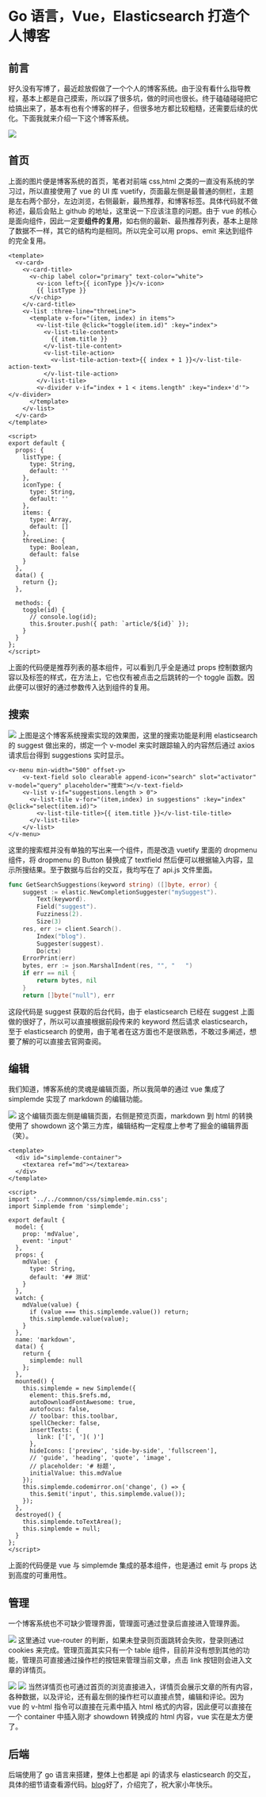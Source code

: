 # Go 语言，Vue，Elasticsearch 打造个人博客

## 前言

好久没有写博了，最近趁放假做了一个个人的博客系统。由于没有看什么指导教程，基本上都是自己摸索，所以踩了很多坑，做的时间也很长。终于磕磕碰碰把它给搞出来了，基本有也有个博客的样子，但很多地方都比较粗糙，还需要后续的优化。下面我就来介绍一下这个博客系统。

![](https://user-gold-cdn.xitu.io/2018/2/10/1617fc3bda83d902?w=1848&h=973&f=png&s=180025)

## 首页

上面的图片便是博客系统的首页，笔者对前端 css,html 之类的一直没有系统的学习过，所以直接使用了 vue 的 UI 库 vuetify，页面最左侧是最普通的侧栏，主题是左右两个部分，左边浏览，右侧最新，最热推荐，和博客标签。具体代码就不做称述，最后会贴上 github 的地址，这里说一下应该注意的问题。由于 vue 的核心是面向组件，因此一定要**组件的复用**，如右侧的最新、最热推荐列表，基本上是除了数据不一样，其它的结构均是相同。所以完全可以用 props、emit 来达到组件的完全复用。

```vue
<template>
  <v-card>
    <v-card-title>
      <v-chip label color="primary" text-color="white">
        <v-icon left>{{ iconType }}</v-icon>
        {{ listType }}
      </v-chip>
    </v-card-title>
    <v-list :three-line="threeLine">
      <template v-for="(item, index) in items">
        <v-list-tile @click="toggle(item.id)" :key="index">
          <v-list-tile-content>
            {{ item.title }}
          </v-list-tile-content>
          <v-list-tile-action>
            <v-list-tile-action-text>{{ index + 1 }}</v-list-tile-action-text>
          </v-list-tile-action>
        </v-list-tile>
        <v-divider v-if="index + 1 < items.length" :key="index+'d'"></v-divider>
      </template>
    </v-list>
  </v-card>
</template>

<script>
export default {
  props: {
    listType: {
      type: String,
      default: ''
    },
    iconType: {
      type: String,
      default: ''
    },
    items: {
      type: Array,
      default: []
    },
    threeLine: {
      type: Boolean,
      default: false
    }
  },
  data() {
    return {};
  },

  methods: {
    toggle(id) {
      // console.log(id);
      this.$router.push({ path: `article/${id}` });
    }
  }
};
</script>
```

上面的代码便是推荐列表的基本组件，可以看到几乎全是通过 props 控制数据内容以及标签的样式，在方法上，它也仅有被点击之后跳转的一个 toggle 函数。因此便可以很好的通过参数传入达到组件的复用。

## 搜索

![](https://user-gold-cdn.xitu.io/2018/2/10/1617fdd3238472bb?w=911&h=377&f=png&s=41359)
上图是这个博客系统搜索实现的效果图，这里的搜索功能是利用 elasticsearch 的 suggest 做出来的，绑定一个 v-model 来实时跟踪输入的内容然后通过 axios 请求后台得到 suggestions 实时显示。

```vue
<v-menu min-width="500" offset-y>
    <v-text-field solo clearable append-icon="search" slot="activator" v-model="query" placeholder="搜索"></v-text-field>
    <v-list v-if="suggestions.length > 0">
      <v-list-tile v-for="(item,index) in suggestions" :key="index" @click="select(item.id)">
        <v-list-tile-title>{{ item.title }}</v-list-tile-title>
      </v-list-tile>
    </v-list>
</v-menu>
```

这里的搜索框并没有单独的写出来一个组件，而是改造 vuetify 里面的 dropmenu 组件，将 dropmenu 的 Button 替换成了 textfield 然后便可以根据输入内容，显示所搜结果。至于数据与后台的交互，我均写在了 api.js 文件里面。

```go
func GetSearchSuggestions(keyword string) ([]byte, error) {
	suggest := elastic.NewCompletionSuggester("mySuggest").
		Text(keyword).
		Field("suggest").
		Fuzziness(2).
		Size(3)
	res, err := client.Search().
		Index("blog").
		Suggester(suggest).
		Do(ctx)
	ErrorPrint(err)
	bytes, err := json.MarshalIndent(res, "", "   ")
	if err == nil {
		return bytes, nil
	}
	return []byte("null"), err
```

这段代码是 suggest 获取的后台代码，由于 elasticsearch 已经在 suggest 上面做的很好了，所以可以直接根据前段传来的 keyword 然后请求 elasticsearch，至于 elasticsearch 的使用，由于笔者在这方面也不是很熟悉，不敢过多阐述，想要了解的可以直接去官网查阅。

## 编辑

我们知道，博客系统的灵魂是编辑页面，所以我简单的通过 vue 集成了 simplemde 实现了 markdown 的编辑功能。

![](https://user-gold-cdn.xitu.io/2018/2/10/1617fee56322c769?w=1848&h=915&f=png&s=69700)
这个编辑页面左侧是编辑页面，右侧是预览页面，markdown 到 html 的转换使用了 showdown 这个第三方库，编辑结构一定程度上参考了掘金的编辑界面（笑）。

```vue
<template>
  <div id="simplemde-container">
    <textarea ref="md"></textarea>
  </div>
</template>

<script>
import '../../commnon/css/simplemde.min.css';
import Simplemde from 'simplemde';

export default {
  model: {
    prop: 'mdValue',
    event: 'input'
  },
  props: {
    mdValue: {
      type: String,
      default: '## 测试'
    }
  },
  watch: {
    mdValue(value) {
      if (value === this.simplemde.value()) return;
      this.simplemde.value(value);
    }
  },
  name: 'markdown',
  data() {
    return {
      simplemde: null
    };
  },
  mounted() {
    this.simplemde = new Simplemde({
      element: this.$refs.md,
      autoDownloadFontAwesome: true,
      autofocus: false,
      // toolbar: this.toolbar,
      spellChecker: false,
      insertTexts: {
        link: ['[', ']( )']
      },
      hideIcons: ['preview', 'side-by-side', 'fullscreen'],
      // 'guide', 'heading', 'quote', 'image',
      // placeholder: '# 标题',
      initialValue: this.mdValue
    });
    this.simplemde.codemirror.on('change', () => {
      this.$emit('input', this.simplemde.value());
    });
  },
  destroyed() {
    this.simplemde.toTextArea();
    this.simplemde = null;
  }
};
</script>
```

上面的代码便是 vue 与 simplemde 集成的基本组件，也是通过 emit 与 props 达到高度的可重用性。

## 管理

一个博客系统也不可缺少管理界面，管理面可通过登录后直接进入管理界面。

![](https://user-gold-cdn.xitu.io/2018/2/10/1617ff46b94294a1?w=1848&h=915&f=png&s=89289)
这里通过 vue-router 的判断，如果未登录则页面跳转会失败，登录则通过 cookies 来完成。管理页面其实只有一个 table 组件，目前并没有想到其他的功能，管理员可直接通过操作栏的按钮来管理当前文章，点击 link 按钮则会进入文章的详情页。

![](https://user-gold-cdn.xitu.io/2018/2/10/1617ff83545d122e?w=1848&h=973&f=png&s=153740)
![](https://user-gold-cdn.xitu.io/2018/2/10/1617ff85fe75f09e?w=1848&h=915&f=png&s=109465)
当然详情页也可通过首页的浏览直接进入，详情页会展示文章的所有内容，各种数据，以及评论，还有最左侧的操作栏可以直接点赞，编辑和评论。因为 vue 的 v-html 指令可以直接在元素中插入 html 格式的内容，因此便可以直接在一个 container 中插入刚才 showdown 转换成的 html 内容，vue 实在是太方便了。

## 后端

后端使用了 go 语言来搭建，整体上也都是 api 的请求与 elasticsearch 的交互，具体的细节请查看源代码。[blog](https://github.com/PedroGao/blog)好了，介绍完了，祝大家小年快乐。
